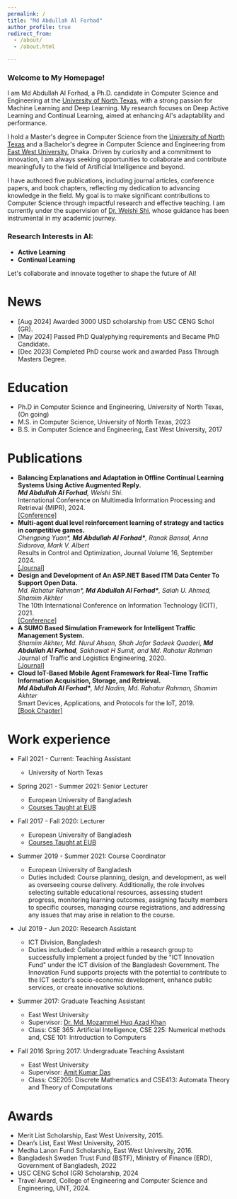 ```yaml
---
permalink: /
title: "Md Abdullah Al Forhad"  
author_profile: true  
redirect_from:  
  - /about/  
  - /about.html  

---
```

### Welcome to My Homepage!  

I am Md Abdullah Al Forhad, a Ph.D. candidate in Computer Science and Engineering at the [University of North Texas](https://engineering.unt.edu/cse/index.html), with a strong passion for Machine Learning and Deep Learning. My research focuses on Deep Active Learning and Continual Learning, aimed at enhancing AI's adaptability and performance.  

I hold a Master's degree in Computer Science from the [University of North Texas](https://engineering.unt.edu/cse/index.html) and a Bachelor's degree in Computer Science and Engineering from [East West University](https://www.ewubd.edu/), Dhaka. Driven by curiosity and a commitment to innovation, I am always seeking opportunities to collaborate and contribute meaningfully to the field of Artificial Intelligence and beyond.  

I have authored five publications, including journal articles, conference papers, and book chapters, reflecting my dedication to advancing knowledge in the field. My goal is to make significant contributions to Computer Science through impactful research and effective teaching. I am currently under the supervision of [Dr. Weishi Shi](https://engineering.unt.edu/people/weishi-shi.html), whose guidance has been instrumental in my academic journey.  

### Research Interests in AI:  
- **Active Learning**  
- **Continual Learning**  

Let's collaborate and innovate together to shape the future of AI!  

News
======
<ul>
<li>
[Aug 2024] Awarded 3000 USD scholarship from USC CENG Schol (GR).
</li>
<li>
[May 2024] Passed PhD Qualyphying requirements and Became PhD Candidate.
</li>
<li>
[Dec 2023] Completed PhD course work and awarded Pass Through Masters Degree.
</li>
</ul>


Education
======
* Ph.D in Computer Science and Engineering, University of North Texas, (On going)
* M.S. in Computer Science, University of North Texas, 2023
* B.S. in Computer Science and Engineering, East West University, 2017


Publications
======
<ul>
<li>
<b>Balancing Explanations and Adaptation in Offline Continual Learning Systems Using Active Augmented Reply.</b><br>
<i><b>Md Abdullah Al Forhad</b>, Weishi Shi.</i><br>
International Conference on Multimedia Information Processing and Retrieval (MIPR), 2024. <br>
<a href="https://doi.org/10.1109/MIPR62202.2024.00082">[Conference]</a>
</li>

<li>
<b>Multi-agent dual level reinforcement learning of strategy and tactics in competitive games.</b><br>
<i>Chengping Yuan*, <b>Md Abdullah Al Forhad*</b>, Ranak Bansal, Anna Sidorova, Mark V. Albert</i><br>
Results in Control and Optimization, Journal Volume 16, September 2024.<br>
<a href="https://doi.org/10.1016/j.rico.2024.100471">[Journal]</a>
</li>

<li>
<b>Design and Development of An ASP.NET Based ITM Data Center To Support Open Data.</b><br>
<i>Md. Rahatur Rahman*, <b>Md Abdullah Al Forhad*</b>, Salah U. Ahmed, Shamim Akhter</i><br>
The 10th International Conference on Information Technology (ICIT), 2021.<br>
<a href="https://ieeexplore.ieee.org/document/9491756">[Conference]</a>
</li>

<li>
<b>A SUMO Based Simulation Framework for Intelligent Traffic Management System.</b><br>
<i>Shamim Akhter, Md. Nurul Ahsan, Shah Jafor Sadeek Quaderi, <b>Md Abdullah Al Forhad</b>, Sakhawat H Sumit, and Md. Rahatur Rahman</i><br>
Journal of Traffic and Logistics Engineering, 2020.<br>
<a href="https://doi.org/10.18178/jtle.8.1.1-5">[Journal]</a>
</li>

<li>
<b>Cloud IoT-Based Mobile Agent Framework for Real-Time Traffic Information Acquisition, Storage, and Retrieval.</b><br>
<i><b>Md Abdullah Al Forhad*</b>, Md Nadim, Md. Rahatur Rahman, Shamim Akhter</i><br>
Smart Devices, Applications, and Protocols for the IoT, 2019.<br>
<a href="https://doi.org/10.4018/978-1-5225-7811-6.ch002">[Book Chapter]</a>
</li>

</ul>


Work experience
======
* Fall 2021 - Current: Teaching Assistant
  * University of North Texas

* Spring 2021 - Summer 2021: Senior Lecturer
  * European University of Bangladesh
  * [Courses Taught at EUB](https://docs.google.com/document/d/e/2PACX-1vRrPPEMo_OELYKWp0gouZoYGn0t3fiZ-v0aBMVdECjuK0apZV0mJXzSEqHlGVFTbQ/pub)

* Fall 2017 - Fall 2020: Lecturer
  * European University of Bangladesh
  * [Courses Taught at EUB](https://docs.google.com/document/d/e/2PACX-1vRrPPEMo_OELYKWp0gouZoYGn0t3fiZ-v0aBMVdECjuK0apZV0mJXzSEqHlGVFTbQ/pub)

* Summer 2019 - Summer 2021: Course Coordinator
  * European University of Bangladesh
  * Duties included: Course planning, design, and development, as well as overseeing course delivery. Additionally, the role involves selecting suitable educational resources, assessing student progress, monitoring learning outcomes, assigning faculty members to specific courses, managing course registrations, and addressing any issues that may arise in relation to the course.

* Jul 2019 - Jun 2020: Research Assistant
  * ICT Division, Bangladesh
  * Duties included: Collaborated within a research group to successfully implement a project funded by the "ICT Innovation Fund" under the ICT division of the Bangladesh Government. The Innovation Fund supports projects with the potential to contribute to the ICT sector's socio-economic development, enhance public services, or create innovative solutions.

* Summer 2017: Graduate Teaching Assistant
  * East West University
  * Supervisor: [Dr. Md. Mozammel Huq Azad Khan](https://fse.ewubd.edu/computer-science-engineering/faculty-view/mhakhan)
  * Class: CSE 365: Artificial Intelligence, CSE 225: Numerical methods and, CSE 101: Introduction to Computers

* Fall 2016 Spring 2017: Undergraduate Teaching Assistant
  * East West University
  * Supervisor: [Amit Kumar Das](https://fse.ewubd.edu/computer-science-engineering/faculty-view/akdas)
  * Class: CSE205: Discrete Mathematics and CSE413: Automata Theory and Theory of Computations


Awards
======
* Merit List Scholarship, East West University, 2015.
* Dean’s List, East West University, 2015.
* Medha Lanon Fund Scholarship, East West University, 2016.
* Bangladesh Sweden Trust Fund (BSTF), Ministry of Finance (ERD), Government of Bangladesh, 2022
* USC CENG Schol (GR) Scholarship, 2024
* Travel Award, College of Engineering and Computer Science and Engineering, UNT, 2024.


<div style="margin-top: 50pt; margin-bottom: -50pt">
<script type="text/javascript" id="clustrmaps" src="//clustrmaps.com/map_v2.js?d=C_VEybtjeJcFT_y4U7SIlbpNHCxICGN4V7J3xkyIwMM&cl=ffffff&w=a"></script>
</div>